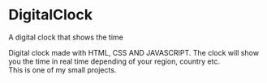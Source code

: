 # DigitalClock
A digital clock that shows the time

 Digital clock made with HTML, CSS AND JAVASCRIPT.
The clock will show you the time in real time depending of your region, country etc.  
This is one of my small projects.
